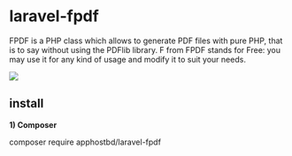 # laravel-fpdf
FPDF is a PHP class which allows to generate PDF files with pure PHP, that is to say without using the PDFlib library. F from FPDF stands for Free: you may use it for any kind of usage and modify it to suit your needs.

<img src="https://img.shields.io/github/license/apphostbd/laravel-fpdf/license" />

        
## install

**1) Composer**

composer require apphostbd/laravel-fpdf
